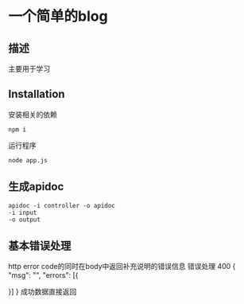 # 一个简单的blog
## 描述  
主要用于学习  
## Installation  
安装相关的依赖  

```
npm i 
```

运行程序  
```
node app.js
```
## 生成apidoc 
```
apidoc -i controller -o apidoc
-i input
-o output
```
## 基本错误处理  
http error code的同时在body中返回补充说明的错误信息
错误处理
400
{
  "msg": "",
  "errors": [{

  }]
}
成功数据直接返回
